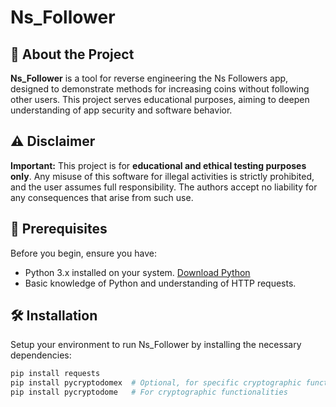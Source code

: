 # Ns_Follower

## 🚀 About the Project
**Ns_Follower** is a tool for reverse engineering the Ns Followers app, designed to demonstrate methods for increasing coins without following other users. This project serves educational purposes, aiming to deepen understanding of app security and software behavior.

## ⚠️ Disclaimer
**Important:** This project is for **educational and ethical testing purposes only**. Any misuse of this software for illegal activities is strictly prohibited, and the user assumes full responsibility. The authors accept no liability for any consequences that arise from such use.

## 📌 Prerequisites
Before you begin, ensure you have:
- Python 3.x installed on your system. [Download Python](https://www.python.org/downloads/)
- Basic knowledge of Python and understanding of HTTP requests.

## 🛠 Installation
Setup your environment to run Ns_Follower by installing the necessary dependencies:
```bash
pip install requests
pip install pycryptodomex  # Optional, for specific cryptographic functionalities
pip install pycryptodome   # For cryptographic functionalities
